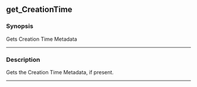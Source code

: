 get_CreationTime
----------------

### Synopsis
Gets Creation Time Metadata

---

### Description

Gets the Creation Time Metadata, if present.

---
